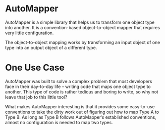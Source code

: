 # AutoMapper
AutoMapper is a simple library that helps us to transform one object type into another. It is a convention-based object-to-object mapper that requires very little configuration. 

The object-to-object mapping works by transforming an input object of one type into an output object of a different type.

# One Use Case
AutoMapper was built to solve a complex problem that most developers face in their day-to-day life – writing code that maps one object type to another. This type of code is rather tedious and boring to write, so why not leave that job to this little tool?

What makes AutoMapper interesting is that it provides some easy-to-use conventions to take the dirty work out of figuring out how to map Type A to Type B. As long as Type B follows AutoMapper’s established conventions, almost no configuration is needed to map two types.
